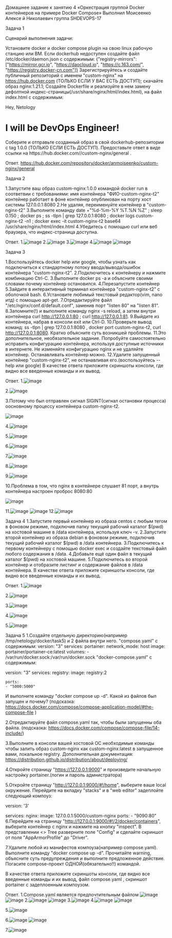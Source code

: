 Домашнее задание к занятию 4 «Оркестрация группой Docker контейнеров на примере Docker Compose»
Выполнил Моисеенко Алексе  й Николаевич группа SHDEVOPS-17

Задача 1

Сценарий выполнения задачи:

Установите docker и docker compose plugin на свою linux рабочую станцию или ВМ.
Если dockerhub недоступен создайте файл /etc/docker/daemon.json с содержимым: {"registry-mirrors": ["https://mirror.gcr.io", "https://daocloud.io", "https://c.163.com/", "https://registry.docker-cn.com"]}
Зарегистрируйтесь и создайте публичный репозиторий с именем "custom-nginx" на https://hub.docker.com (ТОЛЬКО ЕСЛИ У ВАС ЕСТЬ ДОСТУП);
скачайте образ nginx:1.21.1;
Создайте Dockerfile и реализуйте в нем замену дефолтной индекс-страницы(/usr/share/nginx/html/index.html), на файл index.html с содержимым:
<html>
<head>
Hey, Netology
</head>
<body>
<h1>I will be DevOps Engineer!</h1>
</body>
</html>
Соберите и отправьте созданный образ в свой dockerhub-репозитории c tag 1.0.0 (ТОЛЬКО ЕСЛИ ЕСТЬ ДОСТУП).
Предоставьте ответ в виде ссылки на https://hub.docker.com/<username_repo>/custom-nginx/general .


Ответ.
https://hub.docker.com/repository/docker/anmoiseenko/custom-nginx/general

Задача 2

1.Запустите ваш образ custom-nginx:1.0.0 командой docker run в соответвии с требованиями:
имя контейнера "ФИО-custom-nginx-t2"
контейнер работает в фоне
контейнер опубликован на порту хост системы 127.0.0.1:8080
2.Не удаляя, переименуйте контейнер в "custom-nginx-t2"
3.Выполните команду date +"%d-%m-%Y %T.%N %Z" ; sleep 0.150 ; docker ps ; ss -tlpn | grep 127.0.0.1:8080  ; docker logs custom-nginx-t2 -n1 ; docker exec -it custom-nginx-t2 base64 /usr/share/nginx/html/index.html
4.Убедитесь с помощью curl или веб браузера, что индекс-страница доступна.


Ответ.
1.![image](https://github.com/user-attachments/assets/4f283712-db93-4543-9bbd-3220b3111a51)
2.![image](https://github.com/user-attachments/assets/8a96bbfb-5010-42f9-84fc-d409f8a5df0f)
3.![image](https://github.com/user-attachments/assets/28145e93-b2c4-4d3c-85b7-4a61d13c7f32)
4.![image](https://github.com/user-attachments/assets/cc72e83b-5911-4cee-b78c-5e073acd9504)
![image](https://github.com/user-attachments/assets/ec305e58-9f9f-4e50-891e-298bfeca5b73)


Задача 3

1.Воспользуйтесь docker help или google, чтобы узнать как подключиться к стандартному потоку ввода/вывода/ошибок контейнера "custom-nginx-t2".
2.Подключитесь к контейнеру и нажмите комбинацию Ctrl-C.
3.Выполните docker ps -a и объясните своими словами почему контейнер остановился.
4.Перезапустите контейнер
5.Зайдите в интерактивный терминал контейнера "custom-nginx-t2" с оболочкой bash.
6.Установите любимый текстовый редактор(vim, nano итд) с помощью apt-get.
7.Отредактируйте файл "/etc/nginx/conf.d/default.conf", заменив порт "listen 80" на "listen 81".
8.Запомните(!) и выполните команду nginx -s reload, а затем внутри контейнера curl http://127.0.0.1:80 ; curl http://127.0.0.1:81.
9.Выйдите из контейнера, набрав в консоли exit или Ctrl-D.
10.Проверьте вывод команд: ss -tlpn | grep 127.0.0.1:8080 , docker port custom-nginx-t2, curl http://127.0.0.1:8080. Кратко объясните суть возникшей проблемы.
11.Это дополнительное, необязательное задание. Попробуйте самостоятельно исправить конфигурацию контейнера, используя доступные источники в интернете. Не изменяйте конфигурацию nginx и не удаляйте контейнер. Останавливать контейнер можно.
12.Удалите запущенный контейнер "custom-nginx-t2", не останавливая его.(воспользуйтесь --help или google)
В качестве ответа приложите скриншоты консоли, где видно все введенные команды и их вывод.


Ответ.
1.![image](https://github.com/user-attachments/assets/8f61617b-137a-463f-b096-47a3f8b56672)

2.![image](https://github.com/user-attachments/assets/f6dc8348-c8be-4796-a7d7-5ec5714adc2d)

3.Потому что был отправлен  сигнал SIGINT(сигнал остановки процесса) оосновному процессу контейнера custom-nginx-t2.

![image](https://github.com/user-attachments/assets/211f5ad5-1b51-4b87-910d-be6f7c3e787d)

4.![image](https://github.com/user-attachments/assets/b874673d-a9ff-487f-a94d-c9557682ca77)

5.![image](https://github.com/user-attachments/assets/a6d384a0-5952-4ad5-99be-5a2babed29ce)

6.![image](https://github.com/user-attachments/assets/72d161e8-efb5-4256-81ca-35c7a85c34e7)

7.![image](https://github.com/user-attachments/assets/d8db2212-a5a9-41be-8d48-98b47f6df82a)

8.![image](https://github.com/user-attachments/assets/6f1d01b4-52ca-4e8a-a8ec-cca9dcb5b73d)

9.![image](https://github.com/user-attachments/assets/99f3b18b-9ec8-49f4-9141-f08c1e1cef98)

10.Проблема в том, что nginx в контейнере слушает 81 порт, а внутрь контейнера настроен проброс 8080:80

![image](https://github.com/user-attachments/assets/4fdb1254-01ca-4ef7-9279-2607f654bdeb)

11.![image](https://github.com/user-attachments/assets/736c110e-d1e0-4022-94fa-34df6ef0d94d)
![image](https://github.com/user-attachments/assets/e1fab547-3cd3-4a78-a79f-5f163c0732f9)
12.![image](https://github.com/user-attachments/assets/bd477895-efe9-47d2-a59a-b7c1280eabc4)


Задача 4
1.Запустите первый контейнер из образа centos c любым тегом в фоновом режиме, подключив папку текущий рабочий каталог $(pwd) на хостовой машине в /data контейнера, используя ключ -v.
2.Запустите второй контейнер из образа debian в фоновом режиме, подключив текущий рабочий каталог $(pwd) в /data контейнера.
3.Подключитесь к первому контейнеру с помощью docker exec и создайте текстовый файл любого содержания в /data.
4.Добавьте ещё один файл в текущий каталог $(pwd) на хостовой машине.
5.Подключитесь во второй контейнер и отобразите листинг и содержание файлов в /data контейнера.
В качестве ответа приложите скриншоты консоли, где видно все введенные команды и их вывод.

Ответ.
1.![image](https://github.com/user-attachments/assets/a6893daf-4a32-49f4-9511-ed56e9b65719)

2.![image](https://github.com/user-attachments/assets/3d4eb876-b634-49db-8f51-5920e163816e)

3.![image](https://github.com/user-attachments/assets/c44a071d-05d6-422b-98a7-bbb30775a687)

4.![image](https://github.com/user-attachments/assets/30e67c93-e4d4-4fb9-9fed-9c2923ad7cd4)

5.![image](https://github.com/user-attachments/assets/a61f41ab-535e-411a-8cdd-7edd11c188bd)


Задача 5
1.Создайте отдельную директорию(например /tmp/netology/docker/task5) и 2 файла внутри него. "compose.yaml" с содержимым:
version: "3"
services:
  portainer:
    network_mode: host
    image: portainer/portainer-ce:latest
    volumes:
      - /var/run/docker.sock:/var/run/docker.sock
"docker-compose.yaml" с содержимым:

version: "3"
services:
  registry:
    image: registry:2

    ports:
    - "5000:5000"
И выполните команду "docker compose up -d". Какой из файлов был запущен и почему? (подсказка: https://docs.docker.com/compose/compose-application-model/#the-compose-file )

2.Отредактируйте файл compose.yaml так, чтобы были запущенны оба файла. (подсказка: https://docs.docker.com/compose/compose-file/14-include/)

3.Выполните в консоли вашей хостовой ОС необходимые команды чтобы залить образ custom-nginx как custom-nginx:latest в запущенное вами, локальное registry. Дополнительная документация: https://distribution.github.io/distribution/about/deploying/

4.Откройте страницу "https://127.0.0.1:9000" и произведите начальную настройку portainer.(логин и пароль адмнистратора)

5.Откройте страницу "http://127.0.0.1:9000/#!/home", выберите ваше local окружение. Перейдите на вкладку "stacks" и в "web editor" задеплойте следующий компоуз:

version: '3'

services:
  nginx:
    image: 127.0.0.1:5000/custom-nginx
    ports:
      - "9090:80"
6.Перейдите на страницу "http://127.0.0.1:9000/#!/2/docker/containers", выберите контейнер с nginx и нажмите на кнопку "inspect". В представлении <> Tree разверните поле "Config" и сделайте скриншот от поля "AppArmorProfile" до "Driver".

7.Удалите любой из манифестов компоуза(например compose.yaml). Выполните команду "docker compose up -d". Прочитайте warning, объясните суть предупреждения и выполните предложенное действие. Погасите compose-проект ОДНОЙ(обязательно!!) командой.

В качестве ответа приложите скриншоты консоли, где видно все введенные команды и их вывод, файл compose.yaml , скриншот portainer c задеплоенным компоузом.


Ответ.
1.Compose.yaml является предпочтительным файлом
![image](https://github.com/user-attachments/assets/9908764a-f6ce-4540-92b0-d8900278a537)
![image](https://github.com/user-attachments/assets/9bc13c19-4e1f-45e1-8bf8-58557e5e0957)
2.![image](https://github.com/user-attachments/assets/5a934a17-66ed-4b37-83c9-b4fa47f87247)
![image](https://github.com/user-attachments/assets/dd22693c-a46b-4c0e-b0be-72e07c63614c)
3.![image](https://github.com/user-attachments/assets/cf878a86-f43a-4984-aa34-c59663f016fb)
4.![image](https://github.com/user-attachments/assets/b94ae284-a3e1-4723-a9d4-a2cf84b7bec5)
![image](https://github.com/user-attachments/assets/8897d8ad-5122-46be-bb33-8427cad40ada)

5.![image](https://github.com/user-attachments/assets/08f9aee1-2496-48f0-8c11-1d01417b22da)

6.![image](https://github.com/user-attachments/assets/261ca470-b7f9-4a89-b405-ce4e170a6477)
![image](https://github.com/user-attachments/assets/36f633e8-fb15-4e96-8156-94e941f8448c)


7.![image](https://github.com/user-attachments/assets/a4ae51bf-a556-4d9c-af45-ab6f3d997ce9)





